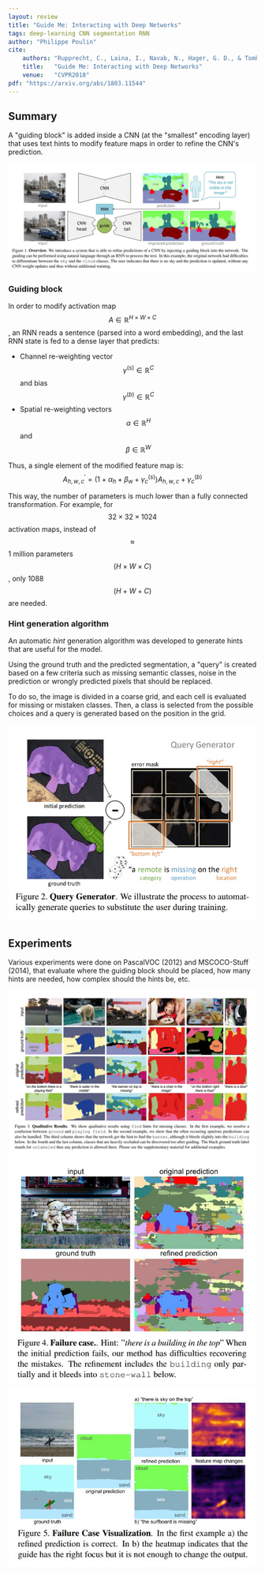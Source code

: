 ```yaml
---
layout: review
title: "Guide Me: Interacting with Deep Networks"
tags: deep-learning CNN segmentation RNN
author: "Philippe Poulin"
cite:
    authors: "Rupprecht, C., Laina, I., Navab, N., Hager, G. D., & Tombari, F."
    title:   "Guide Me: Interacting with Deep Networks"
    venue:   "CVPR2018"
pdf: "https://arxiv.org/abs/1803.11544"
---
```



## Summary

A "guiding block" is added inside a CNN (at the "smallest" encoding layer) that uses text hints to modify feature maps in order to refine the CNN's prediction.

![](/article/images/guide-me-interacting-with-deep-networks/figure1.jpg)

### Guiding block

In order to modify activation map $$ A \in \mathbb{R}^{H \times W \times C} $$, an RNN reads a sentence (parsed into a word embedding), and the last RNN state is fed to a dense layer that predicts: 
- Channel re-weighting vector $$ \gamma^{(s)} \in \mathbb{R}^C $$ and bias $$ \gamma^{(b)} \in \mathbb{R}^C $$
- Spatial re-weighting vectors $$ \alpha \in \mathbb{R}^H $$ and $$ \beta \in \mathbb{R}^W $$

Thus, a single element of the modified feature map is: $$ A^{\prime}_{h,w,c} = (1 + \alpha_h + \beta_w + \gamma^{(s)}_c) A_{h,w,c} + \gamma^{(b)}_c $$

This way, the number of parameters is much lower than a fully connected transformation. For example, for $$ 32 \times 32 \times 1024 $$ activation maps, instead of $$ \approx $$ 1 million parameters $$ ( H \times W \times C ) $$, only 1088 $$ ( H + W + C ) $$ are needed.


### Hint generation algorithm

An automatic _hint_ generation algorithm was developed to generate hints that are useful for the model.

Using the ground truth and the predicted segmentation, a "query" is created based on a few criteria such as missing semantic classes, noise in the prediction or wrongly predicted pixels that should be replaced. 

To do so, the image is divided in a coarse grid, and each cell is evaluated for missing or mistaken classes.
Then, a class is selected from the possible choices and a query is generated based on the position in the grid.

![](/article/images/guide-me-interacting-with-deep-networks/figure2.jpg)


## Experiments

Various experiments were done on PascalVOC (2012) and MSCOCO-Stuff (2014), that evaluate where the guiding block should be placed, how many hints are needed, how complex should the hints be, etc.

![](/article/images/guide-me-interacting-with-deep-networks/figure3.jpg)
![](/article/images/guide-me-interacting-with-deep-networks/figure4.jpg)
![](/article/images/guide-me-interacting-with-deep-networks/figure5.jpg)


